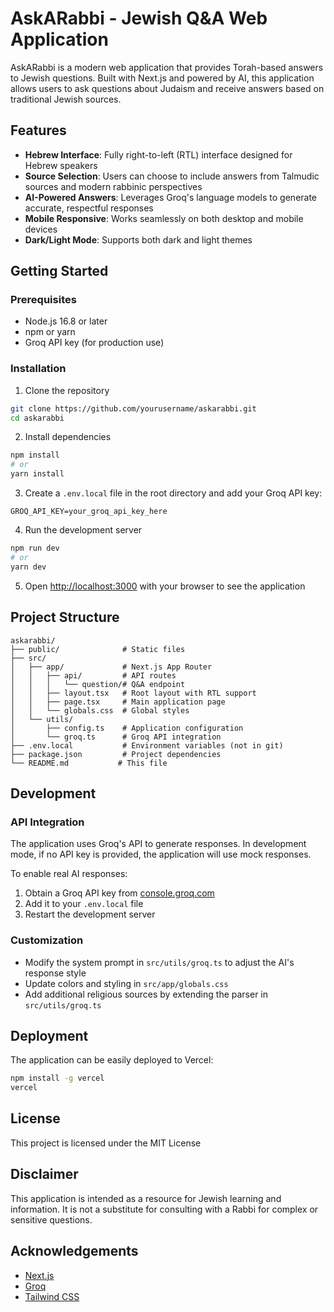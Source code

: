 # AskARabbi - Jewish Q&A Web Application

AskARabbi is a modern web application that provides Torah-based answers to Jewish questions. Built with Next.js and powered by AI, this application allows users to ask questions about Judaism and receive answers based on traditional Jewish sources.

## Features

- **Hebrew Interface**: Fully right-to-left (RTL) interface designed for Hebrew speakers
- **Source Selection**: Users can choose to include answers from Talmudic sources and modern rabbinic perspectives
- **AI-Powered Answers**: Leverages Groq's language models to generate accurate, respectful responses
- **Mobile Responsive**: Works seamlessly on both desktop and mobile devices
- **Dark/Light Mode**: Supports both dark and light themes

## Getting Started

### Prerequisites

- Node.js 16.8 or later
- npm or yarn
- Groq API key (for production use)

### Installation

1. Clone the repository
```bash
git clone https://github.com/yourusername/askarabbi.git
cd askarabbi
```

2. Install dependencies
```bash
npm install
# or
yarn install
```

3. Create a `.env.local` file in the root directory and add your Groq API key:
```
GROQ_API_KEY=your_groq_api_key_here
```

4. Run the development server
```bash
npm run dev
# or
yarn dev
```

5. Open [http://localhost:3000](http://localhost:3000) with your browser to see the application

## Project Structure

```
askarabbi/
├── public/              # Static files
├── src/
│   ├── app/             # Next.js App Router
│   │   ├── api/         # API routes
│   │   │   └── question/# Q&A endpoint
│   │   ├── layout.tsx   # Root layout with RTL support
│   │   ├── page.tsx     # Main application page
│   │   └── globals.css  # Global styles
│   └── utils/          
│       ├── config.ts    # Application configuration
│       └── groq.ts      # Groq API integration
├── .env.local           # Environment variables (not in git)
├── package.json         # Project dependencies
└── README.md           # This file
```

## Development

### API Integration

The application uses Groq's API to generate responses. In development mode, if no API key is provided, the application will use mock responses.

To enable real AI responses:
1. Obtain a Groq API key from [console.groq.com](https://console.groq.com)
2. Add it to your `.env.local` file
3. Restart the development server

### Customization

- Modify the system prompt in `src/utils/groq.ts` to adjust the AI's response style
- Update colors and styling in `src/app/globals.css`
- Add additional religious sources by extending the parser in `src/utils/groq.ts`

## Deployment

The application can be easily deployed to Vercel:

```bash
npm install -g vercel
vercel
```

## License

This project is licensed under the MIT License

## Disclaimer

This application is intended as a resource for Jewish learning and information. It is not a substitute for consulting with a Rabbi for complex or sensitive questions.

## Acknowledgements

- [Next.js](https://nextjs.org/)
- [Groq](https://groq.com/)
- [Tailwind CSS](https://tailwindcss.com/)
